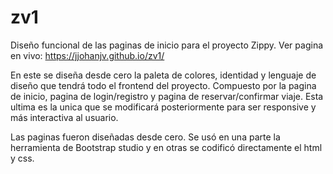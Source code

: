 # zv1

Diseño funcional de las paginas de inicio para el proyecto Zippy.
Ver pagina en vivo: https://jjohanjv.github.io/zv1/

En este se diseña desde cero la paleta de colores, identidad y lenguaje de diseño que tendrá todo el frontend del proyecto.
Compuesto por la pagina de inicio, pagina de login/registro y pagina de reservar/confirmar viaje. Esta ultima es la unica que se modificará posteriormente para ser responsive y más interactiva al usuario.

Las paginas fueron diseñadas desde cero. Se usó en una parte la herramienta de Bootstrap studio y en otras se codificó directamente el html y css.
